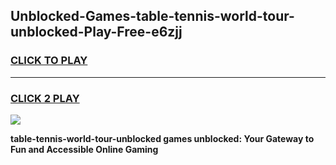 
## Unblocked-Games-table-tennis-world-tour-unblocked-Play-Free-e6zjj
<h3>
<a href="https://premium76.site?title=table-tennis-world-tour-unblocked&ref=19M">CLICK TO PLAY</a></h3>
<hr>

<h3>
<a href="https://premium76.site?title=table-tennis-world-tour-unblocked&ref=19M">CLICK 2 PLAY</a>
  
</h3>

<a href="https://premium76.site?title=table-tennis-world-tour-unblocked&ref=19M"><img src="https://clearcache.store/games.png"></a>


**table-tennis-world-tour-unblocked games unblocked: Your Gateway to Fun and Accessible Online Gaming**
